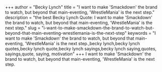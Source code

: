 +++
author = "Becky Lynch"
title = "I want to make 'Smackdown' the brand to watch, but beyond that main-eventing, 'WrestleMania' is the next step."
description = "the best Becky Lynch Quote: I want to make 'Smackdown' the brand to watch, but beyond that main-eventing, 'WrestleMania' is the next step."
slug = "i-want-to-make-smackdown-the-brand-to-watch-but-beyond-that-main-eventing-wrestlemania-is-the-next-step"
keywords = "I want to make 'Smackdown' the brand to watch, but beyond that main-eventing, 'WrestleMania' is the next step.,becky lynch,becky lynch quotes,becky lynch quote,becky lynch sayings,becky lynch saying,quotes, sayings,quote, saying, motivation"
+++
I want to make 'Smackdown' the brand to watch, but beyond that main-eventing, 'WrestleMania' is the next step.
